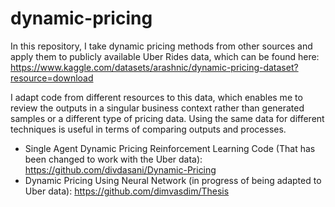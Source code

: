 # dynamic-pricing

In this repository, I take dynamic pricing methods from other sources and apply them to publicly available Uber Rides data, which can be found here: https://www.kaggle.com/datasets/arashnic/dynamic-pricing-dataset?resource=download

I adapt code from different resources to this data, which enables me to review the outputs in a singular business context rather than generated samples or a different type of pricing data. Using the same data for different techniques is useful in terms of comparing outputs and processes. 

- Single Agent Dynamic Pricing Reinforcement Learning Code (That has been changed to work with the Uber data): https://github.com/divdasani/Dynamic-Pricing
- Dynamic Pricing Using Neural Network (in progress of being adapted to Uber data): https://github.com/dimvasdim/Thesis
